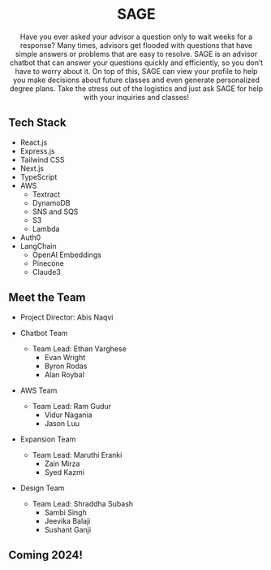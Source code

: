 # <h1 align="center">SAGE</h1>

<p align="center">
Have you ever asked your advisor a question only to wait weeks for a response? Many times, advisors get flooded with questions that have simple answers or problems that are easy to resolve. SAGE is an advisor chatbot that can answer your questions quickly and efficiently, so you don’t have to worry about it. On top of this, SAGE can view your profile to help you make decisions about future classes and even generate personalized degree plans. Take the stress out of the logistics and just ask SAGE for help with your inquiries and classes!
</p>

## Tech Stack
* React.js
* Express.js
* Tailwind CSS
* Next.js
* TypeScript
* AWS
  * Textract
  * DynamoDB
  * SNS and SQS
  * S3
  * Lambda
* Auth0
* LangChain
  * OpenAI Embeddings
  * Pinecone
  * Claude3
  
## Meet the Team

* Project Director: Abis Naqvi

* Chatbot Team
   * Team Lead: Ethan Varghese
     * Evan Wright
     * Byron Rodas
     * Alan Roybal

* AWS Team
  * Team Lead: Ram Gudur
    * Vidur Nagania
    * Jason Luu
    
* Expansion Team
  * Team Lead: Maruthi Eranki
    * Zain Mirza
    * Syed Kazmi
   
* Design Team
  * Team Lead: Shraddha Subash
    * Sambi Singh
    * Jeevika Balaji
    * Sushant Ganji
    
## Coming 2024!


